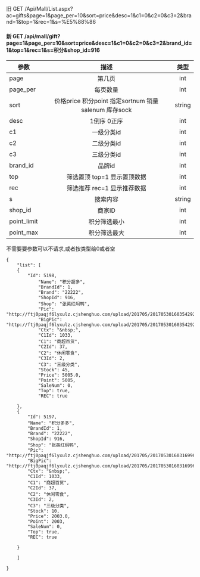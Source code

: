 

旧 GET /Api/Mall/List.aspx?ac=gifts&page=1&page_per=10&sort=price&desc=1&c1=0&c2=0&c3=2&brand=1&top=1&rec=1&s=%E5%88%86

#### 新 GET /api/mall/gift?page=1&page_per=10&sort=price&desc=1&c1=0&c2=0&c3=2&brand_id=1&top=1&rec=1&s=积分&shop_id=916

| 参数          | 描述                                                 | 类型    |
| ------------- | :-------------:                                      | :-----: |
| page          | 第几页                                               | int     |
| page_per      | 每页数量                                             | int     |
| sort          | 价格price 积分point 指定sortnum 销量salenum 库存sock | string  |
| desc          | 1倒序   0正序                                        | int     |
| c1            | 一级分类id                                           | int     |
| c2            | 二级分类id                                           | int     |
| c3            | 三级分类id                                           | int     |
| brand_id      | 品牌id                                               | int     |
| top           | 筛选置顶 top=1 显示置顶数据                          | int     |
| rec           | 筛选推荐   rec=1 显示推荐数据                        | int     |
| s             | 搜索内容                                             | string  |
| shop_id       | 商家ID                                               | int     |
| point_limit   | 积分筛选最小                                         | int     |
| point_max     | 积分筛选最大                                         | int     |


不需要要参数可以不请求,或者按类型给0或者空

```
{
    "list": [
    {
        "Id": 5198,
            "Name": "积分超多",
            "BrandId": 1,
            "Brand": "22222",
            "ShopId": 916,
            "Shop": "张英红焖鸭",
            "Pic": "http://ftj0paqjf6lyxulz.cjshenghuo.com/upload/201705/201705301603542929.jpg",
            "BigPic": "http://ftj0paqjf6lyxulz.cjshenghuo.com/upload/201705/201705301603542929.jpg",
            "Ctx": "&nbsp;",
            "C1Id": 1033,
            "C1": "商超百货",
            "C2Id": 37,
            "C2": "休闲零食",
            "C3Id": 2,
            "C3": "三级分类",
            "Stock": 45,
            "Price": 5005.0,
            "Point": 5005,
            "SaleNum": 0,
            "Top": true,
            "REC": true

    },
    {
        "Id": 5197,
        "Name": "积分多多",
        "BrandId": 1,
        "Brand": "22222",
        "ShopId": 916,
        "Shop": "张英红焖鸭",
        "Pic": "http://ftj0paqjf6lyxulz.cjshenghuo.com/upload/201705/201705301603169960.jpg",
        "BigPic": "http://ftj0paqjf6lyxulz.cjshenghuo.com/upload/201705/201705301603169960.jpg",
        "Ctx": "&nbsp;",
        "C1Id": 1033,
        "C1": "商超百货",
        "C2Id": 37,
        "C2": "休闲零食",
        "C3Id": 2,
        "C3": "三级分类",
        "Stock": 10,
        "Price": 2003.0,
        "Point": 2003,
        "SaleNum": 0,
        "Top": true,
        "REC": true

    }

    ]

}
```
